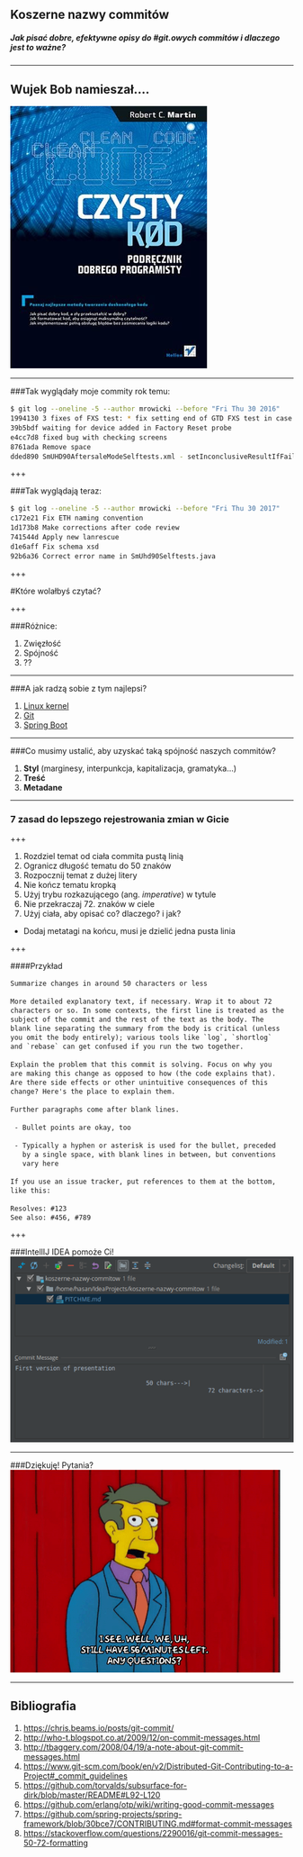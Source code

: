 ## Koszerne nazwy commitów
##### Jak pisać dobre, efektywne opisy do #git.owych commitów i dlaczego jest to ważne?
---

## Wujek Bob namieszał....

![Clean code](./images/clean-code.jpg)

---

###Tak wyglądały moje commity rok temu:
```zsh
$ git log --oneline -5 --author mrowicki --before "Fri Thu 30 2016"
1994130 3 fixes of FXS test: * fix setting end of GTD FXS test in case when LB can not ring * fix rescue step reset FXS script * fix setting fail FXS test step LB3 Pro * upgrade every instanse of SG91150456 FMW because of FXS fixes #2720
39b5bdf waiting for device added in Factory Reset probe
e4cc7d8 fixed bug with checking screens
8761ada Remove space
dded890 SmUHD90AftersaleModeSelftests.xml - setInconclusiveResultIfFailed - true added
```

+++

###Tak wyglądają teraz:
```zsh
$ git log --oneline -5 --author mrowicki --before "Fri Thu 30 2017"
c172e21 Fix ETH naming convention 
1d173b8 Make corrections after code review
741544d Apply new lanrescue
d1e6aff Fix schema xsd
92b6a36 Correct error name in SmUhd90Selftests.java
```

+++

#Które wolałbyś czytać?

+++

###Różnice:

1. Zwięzłość
2. Spójność
3. ??

---

###A jak radzą sobie z tym najlepsi?

1. [Linux kernel](https://github.com/torvalds/linux/commits/master)
1. [Git](https://github.com/git/git/commits/master)
1. [Spring Boot](https://github.com/spring-projects/spring-boot/commits/master)

---

###Co musimy ustalić, aby uzyskać taką spójność naszych commitów?

1. **Styl** (marginesy, interpunkcja, kapitalizacja, gramatyka...)
1. **Treść**
1. **Metadane**

---

### 7 zasad do lepszego rejestrowania zmian w Gicie

+++

1. Rozdziel temat od ciała commita pustą linią
1. Ogranicz długość tematu do 50 znaków
1. Rozpocznij temat z dużej litery
1. Nie kończ tematu kropką
1. Użyj trybu rozkazującego (ang. *imperative*) w tytule
1. Nie przekraczaj 72. znaków w ciele
1. Użyj ciała, aby opisać co? dlaczego? i jak?

* Dodaj metatagi na końcu, musi je dzielić jedna pusta linia

+++

####Przykład
```
Summarize changes in around 50 characters or less

More detailed explanatory text, if necessary. Wrap it to about 72
characters or so. In some contexts, the first line is treated as the
subject of the commit and the rest of the text as the body. The
blank line separating the summary from the body is critical (unless
you omit the body entirely); various tools like `log`, `shortlog`
and `rebase` can get confused if you run the two together.

Explain the problem that this commit is solving. Focus on why you
are making this change as opposed to how (the code explains that).
Are there side effects or other unintuitive consequences of this
change? Here's the place to explain them.

Further paragraphs come after blank lines.

 - Bullet points are okay, too

 - Typically a hyphen or asterisk is used for the bullet, preceded
   by a single space, with blank lines in between, but conventions
   vary here

If you use an issue tracker, put references to them at the bottom,
like this:

Resolves: #123
See also: #456, #789
```

+++

###IntellIJ IDEA pomoże Ci!
![IDEA commit dialog](./images/idea.png)

---

###Dziękuję! Pytania?
![questions](./images/giphy.gif)

---
## Bibliografia
1. https://chris.beams.io/posts/git-commit/
1. http://who-t.blogspot.co.at/2009/12/on-commit-messages.html
1. http://tbaggery.com/2008/04/19/a-note-about-git-commit-messages.html
1. https://www.git-scm.com/book/en/v2/Distributed-Git-Contributing-to-a-Project#_commit_guidelines
1. https://github.com/torvalds/subsurface-for-dirk/blob/master/README#L92-L120
1. https://github.com/erlang/otp/wiki/writing-good-commit-messages
1. https://github.com/spring-projects/spring-framework/blob/30bce7/CONTRIBUTING.md#format-commit-messages
1. https://stackoverflow.com/questions/2290016/git-commit-messages-50-72-formatting